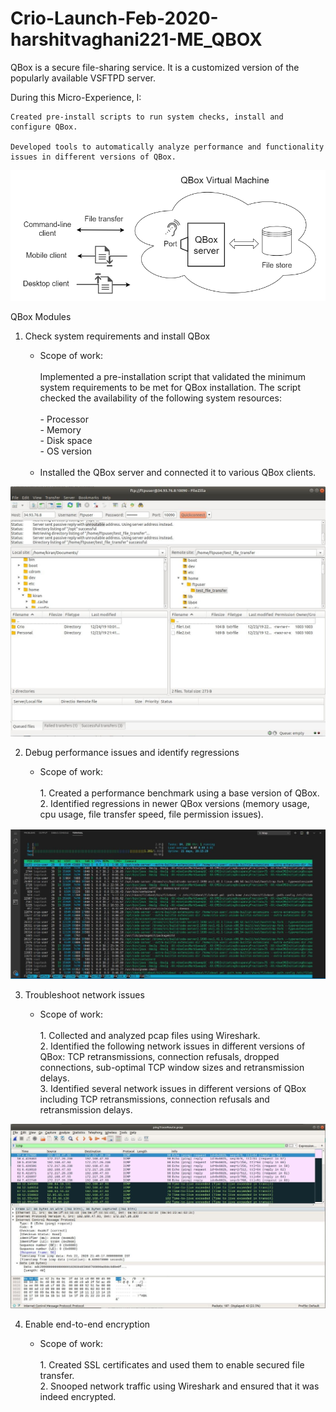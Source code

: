 # Crio-Launch-Feb-2020-harshitvaghani221-ME_QBOX
QBox is a secure file-sharing service. It is a customized version of the popularly available VSFTPD server.

During this Micro-Experience, I:

    Created pre-install scripts to run system checks, install and configure QBox.
    
    Developed tools to automatically analyze performance and functionality issues in different versions of QBox.



![Basic Concept Image](https://raw.githubusercontent.com/Milan097/Crio-Launch-Feb-2020-thummarm097-ME_QBOX/master/report-images/Module-1.png)



QBox Modules

  1.  Check system requirements and install QBox

      - Scope of work:<br/><br/>
           Implemented a pre-installation script that validated the minimum system requirements to be met for QBox installation. The script checked the availability of the following system resources:<br/><br/>
                   - Processor<br/>
                   - Memory<br/>
                   - Disk space<br/>
                   - OS version<br/><br/>
      - Installed the QBox server and connected it to various QBox clients.
      
  ![Module-1](https://raw.githubusercontent.com/Milan097/Crio-Launch-Feb-2020-thummarm097-ME_QBOX/master/report-images/Module-2.jpg)
  
  2.  Debug performance issues and identify regressions

      - Scope of work:<br/><br/>
              1. Created a performance benchmark using a base version of QBox.<br/>
              2. Identified regressions in newer QBox versions (memory usage, cpu usage, file transfer speed, file permission issues).
              
  ![Module-2](https://raw.githubusercontent.com/Milan097/Crio-Launch-Feb-2020-thummarm097-ME_QBOX/master/report-images/Module-3.jpg)

  3.  Troubleshoot network issues

      - Scope of work:<br/><br/>
              1. Collected and analyzed pcap files using Wireshark.<br/>
              2. Identified the following network issues in different versions of QBox: TCP retransmissions, connection refusals, dropped connections, sub-optimal TCP window sizes and retransmission delays.<br/>
              3. Identified several network issues in different versions of QBox including TCP retransmissions, connection refusals and retransmission delays.<br/>
              
  ![Module-3](https://raw.githubusercontent.com/Milan097/Crio-Launch-Feb-2020-thummarm097-ME_QBOX/master/report-images/Module-4.jpg)
  
  4.  Enable end-to-end encryption

      - Scope of work:<br/><br/>
              1. Created SSL certificates and used them to enable secured file transfer.<br/>
              2. Snooped network traffic using Wireshark and ensured that it was indeed encrypted.<br/>
